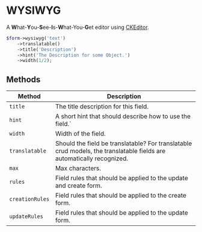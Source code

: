 # WYSIWYG

A **W**hat-**Y**ou-**S**ee-**I**s-**W**hat-You-**G**et editor using [CKEditor](https://ckeditor.com/).

```php
$form->wysiwyg('text')
    ->translatable()
    ->title('Description')
    ->hint('The Description for some Object.')
    ->width(1/2);
```

## Methods

| Method          | Description                                                                                                           |
| --------------- | --------------------------------------------------------------------------------------------------------------------- |
| `title`         | The title description for this field.                                                                                 |
| `hint`          | A short hint that should describe how to use the field.`                                                              |
| `width`         | Width of the field.                                                                                                   |
| `translatable`  | Should the field be translatable? For translatable crud models, the translatable fields are automatically recognized. |
| `max`           | Max characters.                                                                                                       |
| `rules`         | Field rules that should be applied to the update and create form.                                                     |
| `creationRules` | Field rules that should be applied to the create form.                                                                |
| `updateRules`   | Field rules that should be applied to the update form.                                                                |
